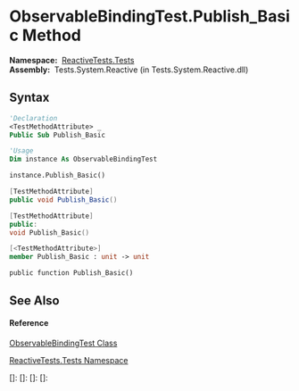 # ObservableBindingTest.Publish\_Basic Method

**Namespace:**  [ReactiveTests.Tests](ReactiveTests.Tests\ReactiveTests.Tests.md)  
**Assembly:**  Tests.System.Reactive (in Tests.System.Reactive.dll)

## Syntax

```vb
'Declaration
<TestMethodAttribute> _
Public Sub Publish_Basic
```

```vb
'Usage
Dim instance As ObservableBindingTest

instance.Publish_Basic()
```

```csharp
[TestMethodAttribute]
public void Publish_Basic()
```

```c++
[TestMethodAttribute]
public:
void Publish_Basic()
```

```fsharp
[<TestMethodAttribute>]
member Publish_Basic : unit -> unit 
```

```jscript
public function Publish_Basic()
```

## See Also

#### Reference

[ObservableBindingTest Class](ObservableBindingTest\ObservableBindingTest.md)

[ReactiveTests.Tests Namespace](ReactiveTests.Tests\ReactiveTests.Tests.md)

[]: 
[]: 
[]: 
[]: 